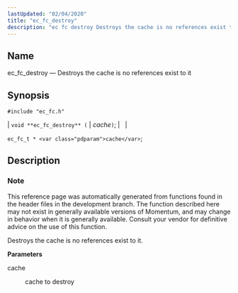 ```yaml
---
lastUpdated: "02/04/2020"
title: "ec_fc_destroy"
description: "ec fc destroy Destroys the cache is no references exist to it void ec fc destroy cache ec fc t cache This reference page was automatically generated from functions found in the header files in the development branch The function described here may not exist in generally available versions of..."
---
```


<a name="apis.ec_fc_destroy"></a> 
## Name

ec_fc_destroy — Destroys the cache is no references exist to it

## Synopsis

`#include "ec_fc.h"`

| `void **ec_fc_destroy** (` | <var class="pdparam">cache</var>`)`; |   |

`ec_fc_t * <var class="pdparam">cache</var>`;<a name="idp52112864"></a> 
## Description

### Note

This reference page was automatically generated from functions found in the header files in the development branch. The function described here may not exist in generally available versions of Momentum, and may change in behavior when it is generally available. Consult your vendor for definitive advice on the use of this function.

Destroys the cache is no references exist to it.

**<a name="idp52115744"></a> Parameters**

<dl class="variablelist">

<dt>cache</dt>

<dd>

cache to destroy

</dd>

</dl>